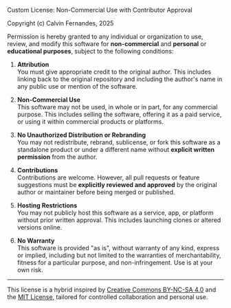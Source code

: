 Custom License: Non-Commercial Use with Contributor Approval

Copyright (c) Calvin Fernandes, 2025

Permission is hereby granted to any individual or organization to use, review, and modify this software for **non-commercial** and **personal** or **educational purposes**, subject to the following conditions:

1. **Attribution**  
   You must give appropriate credit to the original author. This includes linking back to the original repository and including the author's name in any public use or mention of the software.

2. **Non-Commercial Use**  
   This software may not be used, in whole or in part, for any commercial purpose. This includes selling the software, offering it as a paid service, or using it within commercial products or platforms.

3. **No Unauthorized Distribution or Rebranding**  
   You may not redistribute, rebrand, sublicense, or fork this software as a standalone product or under a different name without **explicit written permission** from the author.

4. **Contributions**  
   Contributions are welcome. However, all pull requests or feature suggestions must be **explicitly reviewed and approved** by the original author or maintainer before being merged or published.

5. **Hosting Restrictions**  
   You may not publicly host this software as a service, app, or platform without prior written approval. This includes launching clones or altered versions online.

6. **No Warranty**  
   This software is provided "as is", without warranty of any kind, express or implied, including but not limited to the warranties of merchantability, fitness for a particular purpose, and non-infringement. Use is at your own risk.

---

This license is a hybrid inspired by [Creative Commons BY-NC-SA 4.0](https://creativecommons.org/licenses/by-nc-sa/4.0/) and the [MIT License](https://opensource.org/licenses/MIT), tailored for controlled collaboration and personal use.
